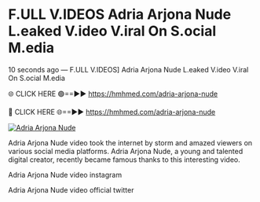 # F.ULL V.IDEOS Adria Arjona Nude L.eaked V.ideo V.iral On S.ocial M.edia

10 seconds ago — F.ULL V.IDEOS] Adria Arjona Nude L.eaked V.ideo V.iral On S.ocial M.edia

🌐 CLICK HERE 🟢==►► https://hmhmed.com/adria-arjona-nude

🔴 CLICK HERE 🌐==►► https://hmhmed.com/adria-arjona-nude

[![Adria Arjona Nude](https://i.imgur.com/dJHk4Zq.gif)](https://hmhmed.com/adria-arjona-nude)

Adria Arjona Nude video took the internet by storm and amazed viewers on various social media platforms. Adria Arjona Nude, a young and talented digital creator, recently became famous thanks to this interesting video.

Adria Arjona Nude video instagram

Adria Arjona Nude video official twitter